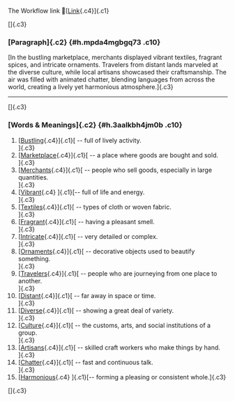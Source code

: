 The Workflow link
👏[[Link](https://www.google.com/url?q=http://www.google.com&sa=D&source=editors&ust=1758640833841477&usg=AOvVaw3sG4tlZVpZZowNOqVcoM_r){.c4}]{.c1}

[]{.c3}

### [Paragraph]{.c2} {#h.mpda4mgbgq73 .c10}

[In the bustling marketplace, merchants displayed vibrant textiles,
fragrant spices, and intricate ornaments. Travelers from distant lands
marveled at the diverse culture, while local artisans showcased their
craftsmanship. The air was filled with animated chatter, blending
languages from across the world, creating a lively yet harmonious
atmosphere.]{.c3}

------------------------------------------------------------------------

[]{.c3}

### [Words & Meanings]{.c2} {#h.3aalkbh4jm0b .c10}

1.  [[Bustling](https://www.google.com/url?q=http://www.google.com&sa=D&source=editors&ust=1758640833843026&usg=AOvVaw2xSORKAGmx4k1e9MTxiFtB){.c4}]{.c1}[ --
    full of lively activity.\
    ]{.c3}
2.  [[Marketplace](https://www.google.com/url?q=http://www.google.com&sa=D&source=editors&ust=1758640833843253&usg=AOvVaw2Z3OKKiHJ-TRTpekkwXS-l){.c4}]{.c1}[ --
    a place where goods are bought and sold.\
    ]{.c3}
3.  [[Merchants](https://www.google.com/url?q=http://www.google.com&sa=D&source=editors&ust=1758640833843506&usg=AOvVaw2fwiD-7XMps65VKL5V0_jI){.c4}]{.c1}[ --
    people who sell goods, especially in large quantities.\
    ]{.c3}
4.  [[Vibrant](https://www.google.com/url?q=http://www.google.com&sa=D&source=editors&ust=1758640833843897&usg=AOvVaw3YbR07izABWc23dcHtozPY){.c4}
    ]{.c1}[-- full of life and energy.\
    ]{.c3}
5.  [[Textiles](https://www.google.com/url?q=http://www.google.com&sa=D&source=editors&ust=1758640833844102&usg=AOvVaw3I5qB3ebx46lUsxa6fPgKZ){.c4}]{.c1}[ --
    types of cloth or woven fabric.\
    ]{.c3}
6.  [[Fragrant](https://www.google.com/url?q=http://www.google.com&sa=D&source=editors&ust=1758640833844419&usg=AOvVaw2uvcVElvWAUWunRrtY7Bxy){.c4}]{.c1}[ --
    having a pleasant smell.\
    ]{.c3}
7.  [[Intricate](https://www.google.com/url?q=http://www.google.com&sa=D&source=editors&ust=1758640833844774&usg=AOvVaw3JWt13Me44ry5fL7C5BzIM){.c4}]{.c1}[ --
    very detailed or complex.\
    ]{.c3}
8.  [[Ornaments](https://www.google.com/url?q=http://www.google.com&sa=D&source=editors&ust=1758640833845115&usg=AOvVaw2torqhNB7hLbBvOU-cPnhq){.c4}]{.c1}[ --
    decorative objects used to beautify something.\
    ]{.c3}
9.  [[Travelers](https://www.google.com/url?q=http://www.google.com&sa=D&source=editors&ust=1758640833845397&usg=AOvVaw22D9t4hHVjYBxvW9i--r_k){.c4}]{.c1}[ --
    people who are journeying from one place to another.\
    ]{.c3}
10. [[Distant](https://www.google.com/url?q=http://www.google.com&sa=D&source=editors&ust=1758640833845680&usg=AOvVaw0VKi0SuysYztoqiGpGx87V){.c4}]{.c1}[ --
    far away in space or time.\
    ]{.c3}
11. [[Diverse](https://www.google.com/url?q=http://www.google.com&sa=D&source=editors&ust=1758640833845877&usg=AOvVaw2DSZoxsPF_hRH0fuU-xpLG){.c4}]{.c1}[ --
    showing a great deal of variety.\
    ]{.c3}
12. [[Culture](https://www.google.com/url?q=http://www.google.com&sa=D&source=editors&ust=1758640833846104&usg=AOvVaw27vY-VNzLLInpTUSlz6wkl){.c4}]{.c1}[ --
    the customs, arts, and social institutions of a group.\
    ]{.c3}
13. [[Artisans](https://www.google.com/url?q=http://www.google.com&sa=D&source=editors&ust=1758640833846404&usg=AOvVaw3gcHSvM2WL7SqH_LJdA2mT){.c4}]{.c1}[ --
    skilled craft workers who make things by hand.\
    ]{.c3}
14. [[Chatter](https://www.google.com/url?q=http://www.google.com&sa=D&source=editors&ust=1758640833846633&usg=AOvVaw27Vz2pOYUt2J-ERbSwdjVq){.c4}]{.c1}[ --
    fast and continuous talk.\
    ]{.c3}
15. [[Harmonious](https://www.google.com/url?q=http://www.google.com&sa=D&source=editors&ust=1758640833846809&usg=AOvVaw3DW8kt9gRXvFxkifFqztcy){.c4}
    ]{.c1}[-- forming a pleasing or consistent whole.]{.c3}

[]{.c3}
